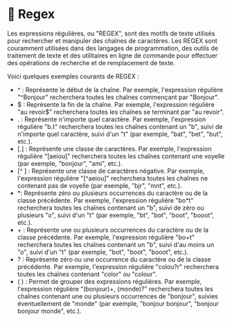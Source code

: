 # 🐐 Regex

Les expressions régulières, ou "REGEX", sont des motifs de texte utilisés pour rechercher et manipuler des chaînes de caractères. Les REGEX sont couramment utilisées dans des langages de programmation, des outils de traitement de texte et des utilitaires en ligne de commande pour effectuer des opérations de recherche et de remplacement de texte.

Voici quelques exemples courants de REGEX :

* ^ : Représente le début de la chaîne. Par exemple, l'expression régulière "^Bonjour" recherchera toutes les chaînes commençant par "Bonjour".
* $ : Représente la fin de la chaîne. Par exemple, l'expression régulière "au revoir$" recherchera toutes les chaînes se terminant par "au revoir".
* . : Représente n'importe quel caractère. Par exemple, l'expression régulière "b.t" recherchera toutes les chaînes contenant un "b", suivi de n'importe quel caractère, suivi d'un "t" (par exemple, "bat", "bet", "but", etc.).
* \[.] : Représente une classe de caractères. Par exemple, l'expression régulière "\[aeiou]" recherchera toutes les chaînes contenant une voyelle (par exemple, "bonjour", "ami", etc.).
* \[^ ] : Représente une classe de caractères négative. Par exemple, l'expression régulière "\[^aeiou]" recherchera toutes les chaînes ne contenant pas de voyelle (par exemple, "bjr", "mnt", etc.).
* \*: Représente zéro ou plusieurs occurrences du caractère ou de la classe précédente. Par exemple, l'expression régulière "bo\*t" recherchera toutes les chaînes contenant un "b", suivi de zéro ou plusieurs "o", suivi d'un "t" (par exemple, "bt", "bot", "boot", "booot", etc.).
* \+ : Représente une ou plusieurs occurrences du caractère ou de la classe précédente. Par exemple, l'expression régulière "bo+t" recherchera toutes les chaînes contenant un "b", suivi d'au moins un "o", suivi d'un "t" (par exemple, "bot", "boot", "booot", etc.).
* ? : Représente zéro ou une occurrence du caractère ou de la classe précédente. Par exemple, l'expression régulière "colou?r" recherchera toutes les chaînes contenant "color" ou "colour".
* ( ) : Permet de grouper des expressions régulières. Par exemple, l'expression régulière "(bonjour)+, (monde)?" recherchera toutes les chaînes contenant une ou plusieurs occurrences de "bonjour", suivies éventuellement de "monde" (par exemple, "bonjour bonjour", "bonjour bonjour monde", etc.).
